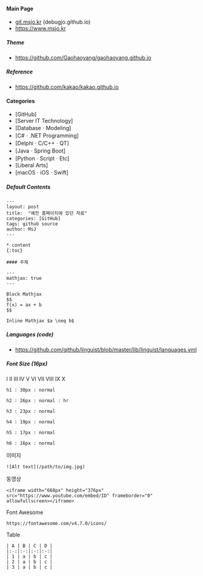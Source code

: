 #### Main Page

* [git.msjo.kr](http://git.msjo.kr) (debugjo.github.io)
* https://www.msjo.kr

##### Theme
* https://github.com/Gaohaoyang/gaohaoyang.github.io

##### Reference
* https://github.com/kakao/kakao.github.io

#### Categories
* \[GitHub\]
* \[Server IT Technology\]
* \[DatabaseㆍModeling\]
* \[C#ㆍ.NET Programming\]
* \[DelphiㆍC/C++ㆍQT\]
* \[JavaㆍSpring Boot\]
* \[PythonㆍScriptㆍEtc\]
* \[Liberal Arts\]
* \[macOSㆍiOSㆍSwift\]

##### Default Contents
```
---
layout: post
title:  "예전 홈페이지에 있던 자료"
categories: [GitHub]
tags: github source
author: MsJ
---

* content
{:toc}

#### 주제
```

```
---
mathjax: true
---

Block Mathjax 
$$
f(x) = ax + b
$$

Inline Mathjax $a \neq b$
```

##### Languages (code)
* https://github.com/github/linguist/blob/master/lib/linguist/languages.yml

##### Font Size (16px)
Ⅰ Ⅱ Ⅲ Ⅳ Ⅴ Ⅵ Ⅶ Ⅷ Ⅸ Ⅹ

```
h1 : 30px : normal

h2 : 26px : normal : hr

h3 : 23px : normal

h4 : 19px : normal

h5 : 17px : normal

h6 : 16px : normal
```

이미지
```
![Alt text](/path/to/img.jpg)
```

동영상
```
<iframe width="668px" height="376px" src="https://www.youtube.com/embed/ID" frameborder="0" allowfullscreen></iframe>
```

Font Awesome
```
https://fontawesome.com/v4.7.0/icons/
```

Table
```
| A | B | C | D |
|:-:|:-:|:-:|:-:|
| 1 | a | b | c |
| 2 | a | b | c |
| 3 | a | b | c |
```
